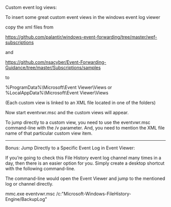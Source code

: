 Custom event log views:

To insert some great custom event views in the windows event log viewer 

copy the xml files from

https://github.com/palantir/windows-event-forwarding/tree/master/wef-subscriptions

and 

https://github.com/nsacyber/Event-Forwarding-Guidance/tree/master/Subscriptions/samples

to

%ProgramData%\Microsoft\Event Viewer\Views
or
%LocalAppData%\Microsoft\Event Viewer\Views

(Each custom view is linked to an XML file located in one of the folders)

Now start 
eventvwr.msc
and the custom views will appear.

To jump directly to a custom view, 
you need to use the eventvwr.msc command-line with the /v parameter. And, you need to mention the XML file name of that particular custom view item.

------------------------------------

Bonus:
Jump Directly to a Specific Event Log in Event Viewer:

If you’re going to check this File History event log channel many times in a day, then there is an easier option for you. 
Simply create a desktop shortcut with the following command-line.

The command-line would open the Event Viewer and jump to the mentioned log or channel directly.

mmc.exe eventvwr.msc /c:"Microsoft-Windows-FileHistory-Engine/BackupLog"
